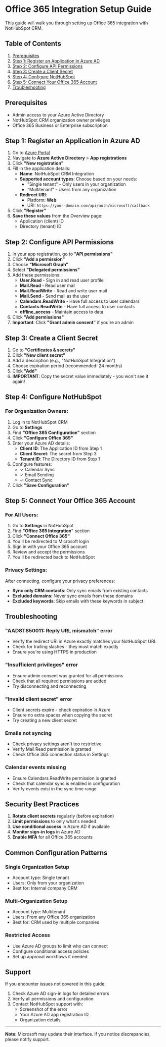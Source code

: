 # Office 365 Integration Setup Guide

This guide will walk you through setting up Office 365 integration with NotHubSpot CRM.

## Table of Contents
1. [Prerequisites](#prerequisites)
2. [Step 1: Register an Application in Azure AD](#step-1-register-an-application-in-azure-ad)
3. [Step 2: Configure API Permissions](#step-2-configure-api-permissions)
4. [Step 3: Create a Client Secret](#step-3-create-a-client-secret)
5. [Step 4: Configure NotHubSpot](#step-4-configure-nothubspot)
6. [Step 5: Connect Your Office 365 Account](#step-5-connect-your-office-365-account)
7. [Troubleshooting](#troubleshooting)

## Prerequisites

- Admin access to your Azure Active Directory
- NotHubSpot CRM organization owner privileges
- Office 365 Business or Enterprise subscription

## Step 1: Register an Application in Azure AD

1. Go to [Azure Portal](https://portal.azure.com/)
2. Navigate to **Azure Active Directory** > **App registrations**
3. Click **"New registration"**
4. Fill in the application details:
   - **Name**: NotHubSpot CRM Integration
   - **Supported account types**: Choose based on your needs:
     - "Single tenant" - Only users in your organization
     - "Multitenant" - Users from any organization
   - **Redirect URI**: 
     - Platform: **Web**
     - URI: `https://your-domain.com/api/auth/microsoft/callback`
5. Click **"Register"**
6. **Save these values** from the Overview page:
   - Application (client) ID
   - Directory (tenant) ID

## Step 2: Configure API Permissions

1. In your app registration, go to **"API permissions"**
2. Click **"Add a permission"**
3. Choose **"Microsoft Graph"**
4. Select **"Delegated permissions"**
5. Add these permissions:
   - **User.Read** - Sign in and read user profile
   - **Mail.Read** - Read user mail
   - **Mail.ReadWrite** - Read and write user mail
   - **Mail.Send** - Send mail as the user
   - **Calendars.ReadWrite** - Have full access to user calendars
   - **Contacts.ReadWrite** - Have full access to user contacts
   - **offline_access** - Maintain access to data
6. Click **"Add permissions"**
7. **Important**: Click **"Grant admin consent"** if you're an admin

## Step 3: Create a Client Secret

1. Go to **"Certificates & secrets"**
2. Click **"New client secret"**
3. Add a description (e.g., "NotHubSpot Integration")
4. Choose expiration period (recommended: 24 months)
5. Click **"Add"**
6. **IMPORTANT**: Copy the secret value immediately - you won't see it again!

## Step 4: Configure NotHubSpot

### For Organization Owners:
1. Log in to NotHubSpot CRM
2. Go to **Settings**
3. Find **"Office 365 Configuration"** section
4. Click **"Configure Office 365"**
5. Enter your Azure AD details:
   - **Client ID**: The Application ID from Step 1
   - **Client Secret**: The secret from Step 3
   - **Tenant ID**: The Directory ID from Step 1
6. Configure features:
   - ✓ Calendar Sync
   - ✓ Email Sending
   - ✓ Contact Sync
7. Click **"Save Configuration"**

## Step 5: Connect Your Office 365 Account

### For All Users:
1. Go to **Settings** in NotHubSpot
2. Find **"Office 365 Integration"** section
3. Click **"Connect Office 365"**
4. You'll be redirected to Microsoft login
5. Sign in with your Office 365 account
6. Review and accept the permissions
7. You'll be redirected back to NotHubSpot

### Privacy Settings:
After connecting, configure your privacy preferences:
- **Sync only CRM contacts**: Only sync emails from existing contacts
- **Excluded domains**: Never sync emails from these domains
- **Excluded keywords**: Skip emails with these keywords in subject

## Troubleshooting

### "AADSTS50011: Reply URL mismatch" error
- Verify the redirect URI in Azure exactly matches your NotHubSpot URL
- Check for trailing slashes - they must match exactly
- Ensure you're using HTTPS in production

### "Insufficient privileges" error
- Ensure admin consent was granted for all permissions
- Check that all required permissions are added
- Try disconnecting and reconnecting

### "Invalid client secret" error
- Client secrets expire - check expiration in Azure
- Ensure no extra spaces when copying the secret
- Try creating a new client secret

### Emails not syncing
- Check privacy settings aren't too restrictive
- Verify Mail.Read permission is granted
- Check Office 365 connection status in Settings

### Calendar events missing
- Ensure Calendars.ReadWrite permission is granted
- Check that calendar sync is enabled in configuration
- Verify events exist in the sync time range

## Security Best Practices

1. **Rotate client secrets** regularly (before expiration)
2. **Limit permissions** to only what's needed
3. **Use conditional access** in Azure AD if available
4. **Monitor sign-in logs** in Azure AD
5. **Enable MFA** for all Office 365 accounts

## Common Configuration Patterns

### Single Organization Setup
- Account type: Single tenant
- Users: Only from your organization
- Best for: Internal company CRM

### Multi-Organization Setup
- Account type: Multitenant
- Users: From any Office 365 organization
- Best for: CRM used by multiple companies

### Restricted Access
- Use Azure AD groups to limit who can connect
- Configure conditional access policies
- Set up approval workflows if needed

## Support

If you encounter issues not covered in this guide:
1. Check Azure AD sign-in logs for detailed errors
2. Verify all permissions and configuration
3. Contact NotHubSpot support with:
   - Screenshot of the error
   - Your Azure AD app registration ID
   - Organization details

---

**Note**: Microsoft may update their interface. If you notice discrepancies, please notify support.